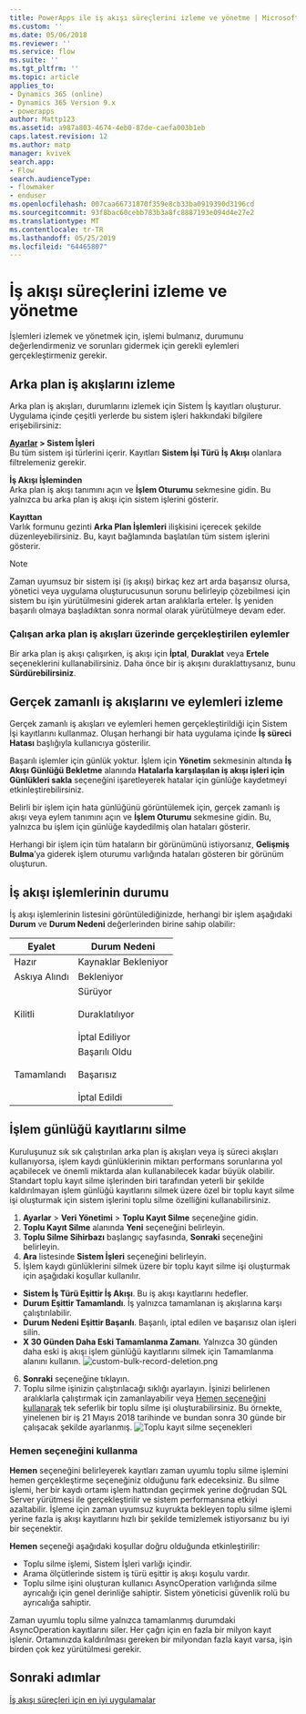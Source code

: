 ```yaml
---
title: PowerApps ile iş akışı süreçlerini izleme ve yönetme | MicrosoftDocs
ms.custom: ''
ms.date: 05/06/2018
ms.reviewer: ''
ms.service: flow
ms.suite: ''
ms.tgt_pltfrm: ''
ms.topic: article
applies_to:
- Dynamics 365 (online)
- Dynamics 365 Version 9.x
- powerapps
author: Mattp123
ms.assetid: a987a803-4674-4eb0-87de-caefa003b1eb
caps.latest.revision: 12
ms.author: matp
manager: kvivek
search.app:
- Flow
search.audienceType:
- flowmaker
- enduser
ms.openlocfilehash: 007caa66731870f359e8cb33ba0919390d3196cd
ms.sourcegitcommit: 93f8bac60cebb783b3a8fc8887193e094d4e27e2
ms.translationtype: MT
ms.contentlocale: tr-TR
ms.lasthandoff: 05/25/2019
ms.locfileid: "64465807"
---
```

# <a name="monitor-and-manage-workflow-processes"></a>İş akışı süreçlerini izleme ve yönetme

İşlemleri izlemek ve yönetmek için, işlemi bulmanız, durumunu değerlendirmeniz ve sorunları gidermek için gerekli eylemleri gerçekleştirmeniz gerekir.  
  
<a name="BKMK_MonitorAsyncWorkflows"></a>   
## <a name="monitoring-background-workflows"></a>Arka plan iş akışlarını izleme  
 Arka plan iş akışları, durumlarını izlemek için Sistem İş kayıtları oluşturur. Uygulama içinde çeşitli yerlerde bu sistem işleri hakkındaki bilgilere erişebilirsiniz:  
  
 **[Ayarlar](/powerapps/maker/model-driven-apps/advanced-navigation#settings) > Sistem İşleri**  
 Bu tüm sistem işi türlerini içerir. Kayıtları **Sistem İşi Türü** **İş Akışı** olanlara filtrelemeniz gerekir.  
  
 **İş Akışı İşleminden**  
 Arka plan iş akışı tanımını açın ve **İşlem Oturumu** sekmesine gidin. Bu yalnızca bu arka plan iş akışı için sistem işlerini gösterir.  
  
 **Kayıttan**  
 Varlık formunu gezinti **Arka Plan İşlemleri** ilişkisini içerecek şekilde düzenleyebilirsiniz. Bu, kayıt bağlamında başlatılan tüm sistem işlerini gösterir.  
  
> [!NOTE]
>  Zaman uyumsuz bir sistem işi (iş akışı) birkaç kez art arda başarısız olursa, yönetici veya uygulama oluşturucusunun sorunu belirleyip çözebilmesi için sistem bu işin yürütülmesini giderek artan aralıklarla erteler. İş yeniden başarılı olmaya başladıktan sonra normal olarak yürütülmeye devam eder.  
  
<a name="BKMK_ActionsOnRunningWorkflows"></a>   
### <a name="actions-on-running-background-workflows"></a>Çalışan arka plan iş akışları üzerinde gerçekleştirilen eylemler  
 Bir arka plan iş akışı çalışırken, iş akışı için **İptal**, **Duraklat** veya **Ertele** seçeneklerini kullanabilirsiniz. Daha önce bir iş akışını duraklattıysanız, bunu **Sürdürebilirsiniz**.  
  
<a name="BKMK_MonitorSyncWorkflows"></a>   
## <a name="monitoring-real-time-workflows-and-actions"></a>Gerçek zamanlı iş akışlarını ve eylemleri izleme  
 Gerçek zamanlı iş akışları ve eylemleri hemen gerçekleştirildiği için Sistem İşi kayıtlarını kullanmaz. Oluşan herhangi bir hata uygulama içinde **İş süreci Hatası** başlığıyla kullanıcıya gösterilir.  
  
 Başarılı işlemler için günlük yoktur. İşlem için **Yönetim** sekmesinin altında **İş Akışı Günlüğü Bekletme** alanında **Hatalarla karşılaşılan iş akışı işleri için Günlükleri sakla** seçeneğini işaretleyerek hatalar için günlüğe kaydetmeyi etkinleştirebilirsiniz.  
  
 Belirli bir işlem için hata günlüğünü görüntülemek için, gerçek zamanlı iş akışı veya eylem tanımını açın ve **İşlem Oturumu** sekmesine gidin. Bu, yalnızca bu işlem için günlüğe kaydedilmiş olan hataları gösterir.  
  
 Herhangi bir işlem için tüm hataların bir görünümünü istiyorsanız, **Gelişmiş Bulma**’ya giderek işlem oturumu varlığında hataları gösteren bir görünüm oluşturun.  
  
<a name="BKMK_StatusOfWorkflowProcesses"></a>   
## <a name="status-of-workflow-processes"></a>İş akışı işlemlerinin durumu  
 İş akışı işlemlerinin listesini görüntülediğinizde, herhangi bir işlem aşağıdaki **Durum** ve **Durum Nedeni** değerlerinden birine sahip olabilir:  
  
|Eyalet|Durum Nedeni|  
|-----------|-------------------|  
|Hazır|Kaynaklar Bekleniyor|  
|Askıya Alındı|Bekleniyor|  
|Kilitli|Sürüyor<br /><br /> Duraklatılıyor<br /><br /> İptal Ediliyor|  
|Tamamlandı|Başarılı Oldu<br /><br /> Başarısız<br /><br /> İptal Edildi|  

## <a name="deleting-process-log-records"></a>İşlem günlüğü kayıtlarını silme

Kuruluşunuz sık sık çalıştırılan arka plan iş akışları veya iş süreci akışları kullanıyorsa, işlem kaydı günlüklerinin miktarı performans sorunlarına yol açabilecek ve önemli miktarda alan kullanabilecek kadar büyük olabilir. Standart toplu kayıt silme işlerinden biri tarafından yeterli bir şekilde kaldırılmayan işlem günlüğü kayıtlarını silmek üzere özel bir toplu kayıt silme işi oluşturmak için sistem işlerini toplu silme özelliğini kullanabilirsiniz.

1. **Ayarlar** > **Veri Yönetimi** > **Toplu Kayıt Silme** seçeneğine gidin.
2. **Toplu Kayıt Silme** alanında **Yeni** seçeneğini belirleyin. 
3. **Toplu Silme Sihirbazı** başlangıç sayfasında, **Sonraki** seçeneğini belirleyin.
4. **Ara** listesinde **Sistem İşleri** seçeneğini belirleyin.
5. İşlem kaydı günlüklerini silmek üzere bir toplu kayıt silme işi oluşturmak için aşağıdaki koşullar kullanılır. 
 - **Sistem İş Türü Eşittir İş Akışı**. Bu iş akışı kayıtlarını hedefler. 
 - **Durum Eşittir Tamamlandı**. İş yalnızca tamamlanan iş akışlarına karşı çalıştırılabilir.
 - **Durum Nedeni Eşittir Başarılı**. Başarılı, iptal edilen ve başarısız olan işleri silin.
 - **X 30 Günden Daha Eski Tamamlanma Zamanı**. Yalnızca 30 günden daha eski iş akışı işlem günlüğü kayıtlarını silmek için Tamamlanma alanını kullanın.
 ![custom-bulk-record-deletion.png](media/custom-bulk-record-deletion.png)
6. **Sonraki** seçeneğine tıklayın.
7. Toplu silme işinizin çalıştırılacağı sıklığı ayarlayın. İşinizi belirlenen aralıklarla çalıştırmak için zamanlayabilir veya [Hemen seçeneğini kullanarak](#using-the-immediately-option) tek seferlik bir toplu silme işi oluşturabilirsiniz. Bu örnekte, yinelenen bir iş 21 Mayıs 2018 tarihinde ve bundan sonra 30 günde bir çalışacak şekilde ayarlanmış. 
![Toplu kayıt silme seçenekleri](media/custom-bulk-record-delete-options.png)

### <a name="using-the-immediately-option"></a>Hemen seçeneğini kullanma

**Hemen** seçeneğini belirleyerek kayıtları zaman uyumlu toplu silme işlemini hemen gerçekleştirme seçeneğiniz olduğunu fark edeceksiniz. Bu silme işlemi, her bir kaydı ortamı işlem hattından geçirmek yerine doğrudan SQL Server yürütmesi ile gerçekleştirilir ve sistem performansına etkiyi azaltabilir. İşleme için zaman uyumsuz kuyrukta bekleyen toplu silme işlemi yerine fazla iş akışı kayıtlarını hızlı bir şekilde temizlemek istiyorsanız bu iyi bir seçenektir. 

**Hemen** seçeneği aşağıdaki koşullar doğru olduğunda etkinleştirilir: 
- Toplu silme işlemi, Sistem İşleri varlığı içindir.
- Arama ölçütlerinde sistem iş türü eşittir iş akışı koşulu vardır. 
- Toplu silme işini oluşturan kullanıcı AsyncOperation varlığında silme ayrıcalığı için genel derinliğe sahiptir. Sistem yöneticisi güvenlik rolü bu ayrıcalığa sahiptir.  

Zaman uyumlu toplu silme yalnızca tamamlanmış durumdaki AsyncOperation kayıtlarını siler. Her çağrı için en fazla bir milyon kayıt işlenir. Ortamınızda kaldırılması gereken bir milyondan fazla kayıt varsa, işin birden çok kez yürütülmesi gerekir.  
  
## <a name="next-steps"></a>Sonraki adımlar   
 [İş akışı süreçleri için en iyi uygulamalar](best-practices-workflow-processes.md) <br />

